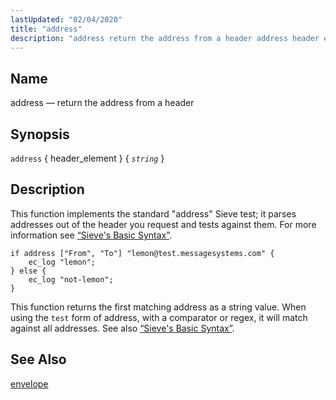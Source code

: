 ```yaml
---
lastUpdated: "02/04/2020"
title: "address"
description: "address return the address from a header address header element string This function implements the standard address Sieve test it parses addresses out of the header you request and tests against them For more information see Section 8 2 Sieve's Basic Syntax Example 16 2 address example This function returns..."
---
```


<a name="sieve.ref.address"></a> 
## Name

address — return the address from a header

## Synopsis

`address` { header_element } { *`string`* }

<a name="idp28517968"></a> 
## Description

This function implements the standard "address" Sieve test; it parses addresses out of the header you request and tests against them. For more information see [“Sieve's Basic Syntax”](/momentum/3/3-reference/sieve-syntax-basic).

<a name="example.address"></a> 


```
if address ["From", "To"] "lemon@test.messagesystems.com" {
    ec_log "lemon";
} else {
    ec_log "not-lemon";
}
```

This function returns the first matching address as a string value. When using the `test` form of address, with a comparator or regex, it will match against all addresses. See also [“Sieve's Basic Syntax”](/momentum/3/3-reference/sieve-syntax-basic).

<a name="idp28524624"></a> 
## See Also

[envelope](/momentum/3/3-reference/sieve-ref-envelope)